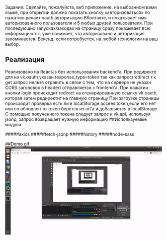 Задание: Сделайте, пожалуйста, веб приложение, на выбранном вами языке, при открытии должно показать кнопку «авторизоваться» по нажатию делает oauth авторизацию ВКонтакте, и показывает имя авторизованного пользователя и 5 любых друзей пользователя. При последующих запусках/заходах на страницу сразу показывает всю информацию т.к. уже понимает, что авторизовано и авторизация запоминается. Бекенд,  если потребуется, на любой технологии на ваш выбор. 

## Реализация

Реализовано на ReactJs без использования backend'a. При редиректе для на vk.oauth указан response_type=token так как запрос(redirect т.к get запрос нельзя отравить в связи с тем, что на сервере не указан CORS заголовок в header) отправляется с frontend'a.
При нажатии кнопки login происходит redirect на сгенерированную ссылку vk.oauth, которая затем редиректит на главную страницу
При загрузке страницы происходит проверка есть ли в localStorage accees token,если его нет или он обновлен то токен берется из url'a и добавляется в localStorage.
С помощью полученного токена следует запрос к vk.api, используя jsonp, запрос возвращает нужную информацию
##Используемые модули

#####axios
#####fetch-jsonp
#####history
#####node-sass

##Demo gif
![](demo_vk_oauth.gif)

